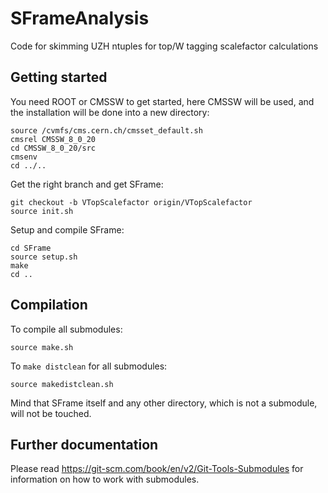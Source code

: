 # SFrameAnalysis

Code for skimming UZH ntuples for top/W tagging scalefactor calculations

## Getting started

You need ROOT or CMSSW to get started, here CMSSW will be used, and the installation will be done into a new directory:
```
source /cvmfs/cms.cern.ch/cmsset_default.sh
cmsrel CMSSW_8_0_20
cd CMSSW_8_0_20/src
cmsenv
cd ../..
```
Get the right branch and get SFrame:
```
git checkout -b VTopScalefactor origin/VTopScalefactor
source init.sh
```

Setup and compile SFrame:
```
cd SFrame
source setup.sh
make
cd ..
```

## Compilation

To compile all submodules:
```
source make.sh
```
To ```make distclean``` for all submodules:
```
source makedistclean.sh
```
Mind that SFrame itself and any other directory, which is not a submodule, will not be touched.

## Further documentation

Please read https://git-scm.com/book/en/v2/Git-Tools-Submodules for information on how to work with submodules.